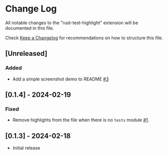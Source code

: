 # Change Log

All notable changes to the "rust-test-highlight" extension will be documented in this file.

Check [Keep a Changelog](http://keepachangelog.com/) for recommendations on how to structure this file.

## [Unreleased]

### Added

- Add a simple screenshot demo to README [#3](https://github.com/andrewbrey/rust-test-highlight/issues/3)

## [0.1.4] - 2024-02-19

### Fixed

- Remove highlights from the file when there is no `tests` module [#1](https://github.com/andrewbrey/rust-test-highlight/issues/1).

## [0.1.3] - 2024-02-18

- Initial release
